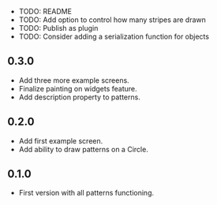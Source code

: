 * TODO: README
* TODO: Add option to control how many stripes are drawn
* TODO: Publish as plugin
* TODO: Consider adding a serialization function for objects

## 0.3.0

* Αdd three more example screens. 
* Finalize painting on widgets feature.
* Add description property to patterns.

## 0.2.0

* Αdd first example screen. 
* Αdd ability to draw patterns on a Circle.

## 0.1.0

* First version with all patterns functioning.
